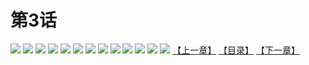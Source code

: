# 第3话
![](https://s2.baozimh.com/scomic/yuekanshaonuyeqijun-chunquan/0/7-djn0/1.jpg)
![](https://s2.baozimh.com/scomic/yuekanshaonuyeqijun-chunquan/0/7-djn0/2.jpg)
![](https://s2.baozimh.com/scomic/yuekanshaonuyeqijun-chunquan/0/7-djn0/3.jpg)
![](https://s2.baozimh.com/scomic/yuekanshaonuyeqijun-chunquan/0/7-djn0/4.jpg)
![](https://s2.baozimh.com/scomic/yuekanshaonuyeqijun-chunquan/0/7-djn0/5.jpg)
![](https://s2.baozimh.com/scomic/yuekanshaonuyeqijun-chunquan/0/7-djn0/6.jpg)
![](https://s2.baozimh.com/scomic/yuekanshaonuyeqijun-chunquan/0/7-djn0/7.jpg)
![](https://s2.baozimh.com/scomic/yuekanshaonuyeqijun-chunquan/0/7-djn0/8.jpg)
![](https://s2.baozimh.com/scomic/yuekanshaonuyeqijun-chunquan/0/7-djn0/9.jpg)
![](https://s2.baozimh.com/scomic/yuekanshaonuyeqijun-chunquan/0/7-djn0/10.jpg)
![](https://s2.baozimh.com/scomic/yuekanshaonuyeqijun-chunquan/0/7-djn0/11.jpg)
![](https://s2.baozimh.com/scomic/yuekanshaonuyeqijun-chunquan/0/7-djn0/12.jpg)
![](https://s2.baozimh.com/scomic/yuekanshaonuyeqijun-chunquan/0/7-djn0/13.jpg)
[【上一章】](./2.md)
[【目录】](./README.md)
[【下一章】](./4.md)

